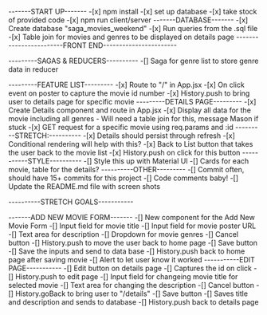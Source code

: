 -------START UP-------
    -[x] npm install
    -[x] set up database
    -[x] take stock of provided code
    -[x] npm run client/server
-------DATABASE-------
    -[x] Create database "saga_movies_weekend"
    -[x] Run queries from the .sql file
    -[x] Table join for movies and genres to be displayed on details page
------------------------FRONT END-----------------------

---------SAGAS & REDUCERS----------
    -[] Saga for genre list to store genre data in reducer

---------FEATURE LIST---------
    -[x] Route to "/" in App.jsx
    -[x] On click event on poster to capture the movie id number
        -[x] History.push to bring user to details page for specific movie
---------DETAILS PAGE---------
    -[x] Create Details component and route in App.jsx
    -[x] Display all data for the movie including all genres
        - Will need a table join for this, message Mason if stuck
        -[x] GET request for a specific movie using req.params and :id
        ---------STRETCH:----------
            -[x] Details should persist through refresh
                -[x] Conditional rendering will help with this?
    -[x] Back to List button that takes the user back to the movie list
        -[x] History.push on click for this button
-----------STYLE----------
    -[] Style this up with Material UI
        -[] Cards for each movie, table for the details?
----------OTHER---------
    -[] Commit often, should have 15+ commits for this project
    -[] Code comments baby!
    -[] Update the README.md file with screen shots


----------STRETCH GOALS-----------

-------ADD NEW MOVIE FORM-------
    -[] New component for the Add New Movie Form
        -[] Input field for movie title
        -[] Input field for movie poster URL
        -[] Text area for description
        -[] Dropdown for movie genres
        -[] Cancel button
            -[] History.push to move the user back to home page
        -[] Save button
            -[] Save the inputs and send to data base
            -[] History.push back to home page after saving movie
            -[] Alert to let user know it worked
-----------EDIT PAGE-----------
    -[] Edit button on details page
        -[] Captures the id on click
        -[] History.push to edit page
    -[] Input field for changeing movie title for selected movie
    -[] Text area for changing the description
    -[] Cancel button
        -[] History.goBack to bring user to "/details"
    -[] Save button
        -[] Saves title and description and sends to database
        -[] History.push back to details page